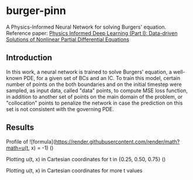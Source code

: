# burger-pinn
A Physics-Informed Neural Network for solving Burgers' equation.
Reference paper: [Physics Informed Deep Learning (Part I): Data-driven Solutions of Nonlinear Partial Differential Equations](https://arxiv.org/abs/1711.10561)

## Introduction
In this work, a neural network is trained to solve Burgers' equation, a well-known PDE, for a given set of BCs and an IC. To train this model, certain number of points on the both boundaries and on the initial timestep were sampled, as input data, called "data" points, to compute MSE loss function, in addition to another set of points on the main domain of the problem, or "collocation" points to penalize the network in case the prediction on this set is not consistent with the governing PDE.

## Results
Profile of ![formula](https://render.githubusercontent.com/render/math?math=u(t, x) = -1) ()

Plotting u(t, x) in Cartesian coordinates for t in {0.25, 0.50, 0.75} ()

Plotting u(t, x) in Cartesian coordinates for more t values

